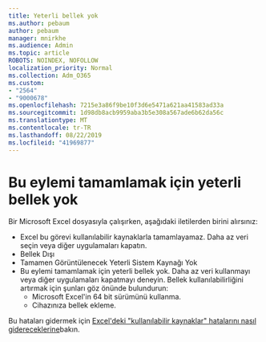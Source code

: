 ```yaml
---
title: Yeterli bellek yok
ms.author: pebaum
author: pebaum
manager: mnirkhe
ms.audience: Admin
ms.topic: article
ROBOTS: NOINDEX, NOFOLLOW
localization_priority: Normal
ms.collection: Adm_O365
ms.custom:
- "2564"
- "9000678"
ms.openlocfilehash: 7215e3a86f9be10f3d6e5471a621aa41583ad33a
ms.sourcegitcommit: 1d98db8acb9959aba3b5e308a567ade6b62da56c
ms.translationtype: MT
ms.contentlocale: tr-TR
ms.lasthandoff: 08/22/2019
ms.locfileid: "41969877"
---
```

# <a name="there-isnt-enough-memory-to-complete-this-action"></a>Bu eylemi tamamlamak için yeterli bellek yok

Bir Microsoft Excel dosyasıyla çalışırken, aşağıdaki iletilerden birini alırsınız:

- Excel bu görevi kullanılabilir kaynaklarla tamamlayamaz. Daha az veri seçin veya diğer uygulamaları kapatın.
- Bellek Dışı
- Tamamen Görüntülenecek Yeterli Sistem Kaynağı Yok
- Bu eylemi tamamlamak için yeterli bellek yok. Daha az veri kullanmayı veya diğer uygulamaları kapatmayı deneyin. Bellek kullanılabilirliğini artırmak için şunları göz önünde bulundurun: 
    - Microsoft Excel'in 64 bit sürümünü kullanma.
    - Cihazınıza bellek ekleme.

Bu hataları gidermek için [Excel'deki "kullanılabilir kaynaklar" hatalarını nasıl gidereceklerine](https://docs.microsoft.com/office/troubleshoot/excel/available-resources-errors)bakın.